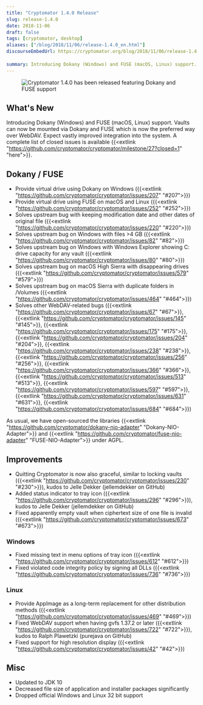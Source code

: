 ```yaml
---
title: "Cryptomator 1.4.0 Release"
slug: release-1.4.0
date: 2018-11-06
draft: false
tags: [cryptomator, desktop]
aliases: ["/blog/2018/11/06/release-1.4.0_en.html"]
discourseEmbedUrl: https://cryptomator.org/blog/2018/11/06/release-1.4.0_en.html

summary: Introducing Dokany (Windows) and FUSE (macOS, Linux) support. Vaults can now be mounted via Dokany and FUSE which is now the preferred way over WebDAV. Expect vastly improved integration into the system.
---
```

<figure class="text-center my-8">
  <img class="inline-block" src="/img/blog/cryptomator-1-4-0.png" srcset="/img/blog/cryptomator-1-4-0.png 1x, /img/blog/cryptomator-1-4-0@2x.png 2x" alt="Cryptomator 1.4.0 has been released featuring Dokany and FUSE support" />
</figure>

## What's New
Introducing Dokany (Windows) and FUSE (macOS, Linux) support. Vaults can now be mounted via Dokany and FUSE which is now the preferred way over WebDAV. Expect vastly improved integration into the system. A complete list of closed issues is available {{<extlink "https://github.com/cryptomator/cryptomator/milestone/27?closed=1" "here">}}.

## Dokany / FUSE
- Provide virtual drive using Dokany on Windows ({{<extlink "https://github.com/cryptomator/cryptomator/issues/207" "#207">}})
- Provide virtual drive using FUSE on macOS and Linux ({{<extlink "https://github.com/cryptomator/cryptomator/issues/252" "#252">}})
- Solves upstream bug with keeping modification date and other dates of original file ({{<extlink "https://github.com/cryptomator/cryptomator/issues/220" "#220">}})
- Solves upstream bug on Windows with files >4 GB ({{<extlink "https://github.com/cryptomator/cryptomator/issues/82" "#82">}})
- Solves upstream bug on Windows with Windows Explorer showing C: drive capacity for any vault ({{<extlink "https://github.com/cryptomator/cryptomator/issues/80" "#80">}})
- Solves upstream bug on macOS High Sierra with disappearing drives ({{<extlink "https://github.com/cryptomator/cryptomator/issues/579" "#579">}})
- Solves upstream bug on macOS Sierra with duplicate folders in /Volumes ({{<extlink "https://github.com/cryptomator/cryptomator/issues/464" "#464">}})
- Solves other WebDAV-related bugs ({{<extlink "https://github.com/cryptomator/cryptomator/issues/67" "#67">}}, {{<extlink "https://github.com/cryptomator/cryptomator/issues/145" "#145">}}, {{<extlink "https://github.com/cryptomator/cryptomator/issues/175" "#175">}}, {{<extlink "https://github.com/cryptomator/cryptomator/issues/204" "#204">}}, {{<extlink "https://github.com/cryptomator/cryptomator/issues/238" "#238">}}, {{<extlink "https://github.com/cryptomator/cryptomator/issues/256" "#256">}}, {{<extlink "https://github.com/cryptomator/cryptomator/issues/366" "#366">}}, {{<extlink "https://github.com/cryptomator/cryptomator/issues/513" "#513">}}, {{<extlink "https://github.com/cryptomator/cryptomator/issues/597" "#597">}}, {{<extlink "https://github.com/cryptomator/cryptomator/issues/631" "#631">}}, {{<extlink "https://github.com/cryptomator/cryptomator/issues/684" "#684">}})

As usual, we have open-sourced the libraries {{<extlink "https://github.com/cryptomator/dokany-nio-adapter" "Dokany-NIO-Adapter">}} and {{<extlink "https://github.com/cryptomator/fuse-nio-adapter" "FUSE-NIO-Adapter">}} under AGPL.

## Improvements
- Quitting Cryptomator is now also graceful, similar to locking vaults ({{<extlink "https://github.com/cryptomator/cryptomator/issues/230" "#230">}}), kudos to Jelle Dekker (jellemdekker on GitHub)
- Added status indicator to tray icon ({{<extlink "https://github.com/cryptomator/cryptomator/issues/296" "#296">}}), kudos to Jelle Dekker (jellemdekker on GitHub)
- Fixed apparently empty vault when ciphertext size of one file is invalid ({{<extlink "https://github.com/cryptomator/cryptomator/issues/673" "#673">}})

### Windows
- Fixed missing text in menu options of tray icon ({{<extlink "https://github.com/cryptomator/cryptomator/issues/612" "#612">}})
- Fixed violated code integrity policy by signing all DLLs ({{<extlink "https://github.com/cryptomator/cryptomator/issues/736" "#736">}})

### Linux
- Provide AppImage as a long-term replacement for other distribution methods ({{<extlink "https://github.com/cryptomator/cryptomator/issues/469" "#469">}})
- Fixed WebDAV support when having gvfs 1.37.2 or later ({{<extlink "https://github.com/cryptomator/cryptomator/issues/722" "#722">}}), kudos to Ralph Plawetzki (purejava on GitHub)
- Fixed support for high resolution display ({{<extlink "https://github.com/cryptomator/cryptomator/issues/42" "#42">}})

## Misc
- Updated to JDK 10
- Decreased file size of application and installer packages significantly
- Dropped official Windows and Linux 32 bit support
